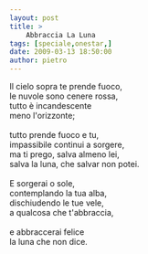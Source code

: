 ```yaml
---
layout: post
title: >
    Abbraccia La Luna
tags: [speciale,onestar,]
date: 2009-03-13 18:50:00
author: pietro
---
```

Il cielo sopra te prende fuoco,<br/>le nuvole sono cenere rossa,<br/>tutto è incandescente<br/>meno l'orizzonte;<br/><br/>tutto prende fuoco e tu,<br/>impassibile continui a sorgere,<br/>ma ti prego, salva almeno lei,<br/>salva la luna, che salvar non potei.<br/><br/>E sorgerai o sole,<br/>contemplando la tua alba,<br/>dischiudendo le tue vele,<br/>a qualcosa che t'abbraccia,<br/><br/>e abbraccerai felice<br/>la luna che non dice.
